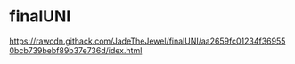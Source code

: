 # finalUNI

https://rawcdn.githack.com/JadeTheJewel/finalUNI/aa2659fc01234f369550bcb739bebf89b37e736d/idex.html
